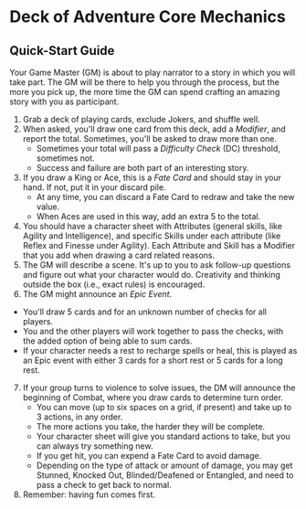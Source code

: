 # Deck of Adventure Core Mechanics

## Quick-Start Guide

Your Game Master (GM) is about to play narrator to a story in which you will take part. The GM will be there to help you through the process, but the more you pick up, the more time the GM can spend crafting an amazing story with you as participant.

1. Grab a deck of playing cards, exclude Jokers, and shuffle well.
2. When asked, you'll draw one card from this deck, add a *Modifier*, and report the total. Sometimes, you'll be asked to draw more than one.
   - Sometimes your total will pass a *Difficulty Check* (DC) threshold, sometimes not.
   - Success and failure are both part of an interesting story.
3. If you draw a King or Ace, this is a *Fate Card* and should stay in your hand. If not, put it in your discard pile.
   - At any time, you can discard a Fate Card to redraw and take the new value.
   - When Aces are used in this way, add an extra 5 to the total.
4. You should have a character sheet with Attributes (general skills, like Agility and Intelligence), and specific Skills under each attribute (like Reflex and Finesse under Agility). Each Attribute and Skill has a Modifier that you add when drawing a card related reasons.
5. The GM will describe a scene. It's up to you to ask follow-up questions and figure out what your character would do. Creativity and thinking outside the box (i.e., exact rules) is encouraged.
6. The GM might announce an *Epic Event*.
  - You'll draw 5 cards and for an unknown number of checks for all players.
  - You and the other players will work together to pass the checks, with the added option of being able to sum cards.
  - If your character needs a rest to recharge spells or heal, this is played as an Epic event with either 3 cards for a short rest or 5 cards for a long rest.
7. If your group turns to violence to solve issues, the DM will announce the beginning of Combat, where you draw cards to determine turn order.
   - You can move (up to six spaces on a grid, if present) and take up to 3 actions, in any order.
   - The more actions you take, the harder they will be complete.
   - Your character sheet will give you standard actions to take, but you can always try something new.
   - If you get hit, you can expend a Fate Card to avoid damage.
   - Depending on the type of attack or amount of damage, you may get Stunned, Knocked Out, Blinded/Deafened or Entangled, and need to pass a check to get back to normal.
8. Remember: having fun comes first.
